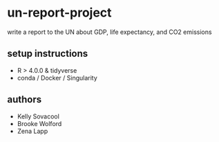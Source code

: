 # un-report-project

write a report to the UN about GDP, life expectancy, and CO2 emissions

## setup instructions

- R > 4.0.0 & tidyverse
- conda / Docker / Singularity

## authors

- Kelly Sovacool
- Brooke Wolford
- Zena Lapp
